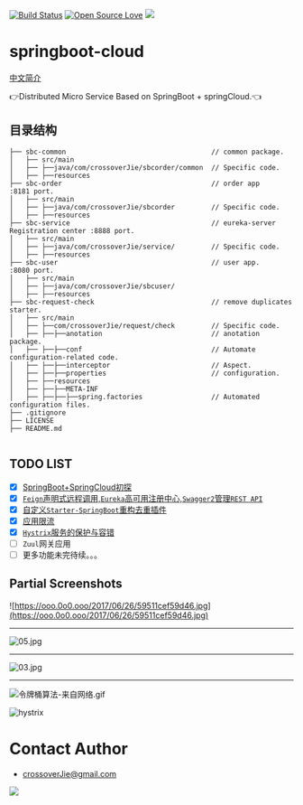[![Build Status](https://travis-ci.org/crossoverJie/springboot-cloud.svg?branch=master)](https://travis-ci.org/crossoverJie/springboot-cloud)
[![Open Source Love](https://badges.frapsoft.com/os/v1/open-source.svg?v=103)](https://github.com/ellerbrock/open-source-badge/)
[![](https://badge.juejin.im/entry/59514b615188250d7f23e576/likes.svg?style=flat-square)](https://juejin.im/post/59514b3a6fb9a06bcb7f75b8)

# springboot-cloud

[中文简介](https://github.com/crossoverJie/springboot-cloud/blob/master/README-ZH.md)

:point_right:Distributed Micro Service Based on SpringBoot + springCloud.:point_left:

## 目录结构
```shell
├── sbc-common                                    // common package.  
│   ├── src/main
│   ├── ├──java/com/crossoverJie/sbcorder/common  // Specific code.  
│   ├── ├──resources
├── sbc-order                                     // order app                         :8181 port.
│   ├── src/main
│   ├── ├──java/com/crossoverJie/sbcorder         // Specific code.
│   ├── ├──resources
├── sbc-service                                   // eureka-server Registration center :8888 port.
│   ├── src/main
│   ├── ├──java/com/crossoverJie/service/         // Specific code.
│   ├── ├──resources
├── sbc-user                                      // user app.                         :8080 port.
│   ├── src/main
│   ├── ├──java/com/crossoverJie/sbcuser/
│   ├── ├──resources
├── sbc-request-check                             // remove duplicates starter.
│   ├── src/main
│   ├── ├──com/crossoverJie/request/check         // Specific code. 
│   ├── ├──├──anotation                           // anotation package.
│   ├── ├──├──conf                                // Automate configuration-related code.
│   ├── ├──├──interceptor                         // Aspect.
│   ├── ├──├──properties                          // configuration.
│   ├── ├──resources
│   ├── ├──├──META-INF
│   ├── ├──├──├──spring.factories                 // Automated configuration files.
├── .gitignore                                    
├── LICENSE                
├── README.md               


```

## TODO LIST

* [x] [SpringBoot+SpringCloud初探](http://crossoverjie.top/2017/06/15/sbc1/)
* [x] [`Feign`声明式远程调用,`Eureka`高可用注册中心,`Swagger2`管理`REST API`](http://crossoverjie.top/2017/07/19/sbc2/)
* [x] [自定义`Starter-SpringBoot`重构去重插件](https://crossoverjie.top/2017/08/01/sbc3/)
* [x] [应用限流](http://crossoverjie.top/2017/08/11/sbc4/)
* [x] [`Hystrix`服务的保护与容错](http://crossoverjie.top/2017/09/20/sbc5/)
* [ ]  `Zuul`网关应用
* [ ] 更多功能未完待续。。。

## Partial Screenshots
![https://ooo.0o0.ooo/2017/06/26/59511cef59d46.jpg](https://ooo.0o0.ooo/2017/06/26/59511cef59d46.jpg)

---

![05.jpg](https://i.loli.net/2017/07/21/5970ea9544a8c.jpg)

---

![03.jpg](https://i.loli.net/2017/08/01/59803ca7d603d.jpg)

---

![令牌桶算法-来自网络.gif](https://i.loli.net/2017/08/11/598c91f2a33af.gif)

![hystrix](https://ws3.sinaimg.cn/large/006tNc79ly1fjrb6v5ww7j31ga0dr416.jpg)

# Contact Author
- [crossoverJie@gmail.com](mailto:crossoverJie@gmail.com)

![](https://ws2.sinaimg.cn/large/006tNc79ly1fjrb8w0g03j30by0byq3w.jpg)




